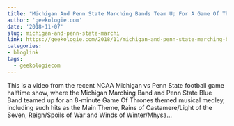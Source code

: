 ```yaml
---
title: "Michigan And Penn State Marching Bands Team Up For A Game Of Thrones Halftime Performance"
author: 'geekologie.com'
date: '2018-11-07'
slug: michigan-and-penn-state-marchi
link: https://geekologie.com/2018/11/michigan-and-penn-state-marching-bands-t.php
categories:
- bloglink
tags:
  - geekologiecom
---
```


This is a video from the recent NCAA Michigan vs Penn State football game halftime show, where the Michigan Marching Band and Penn State Blue Band teamed up for an 8-minute Game Of Thrones themed musical medley, including such hits as the Main Theme, Rains of Castamere/Light of the Seven, Reign/Spoils of War and Winds of Winter/Mhysa[... <i class="fas fa-external-link-alt"></i>](https://geekologie.com/2018/11/michigan-and-penn-state-marching-bands-t.php)

